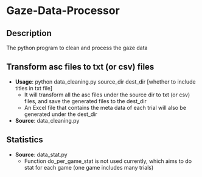 # Gaze-Data-Processor

## Description
The python program to clean and process the gaze data

## Transform asc files to txt (or csv) files
- **Usage**: python data_cleaning.py  source_dir  dest_dir  \[whether to include titles in txt file\]
    - It will transform all the asc files under the source dir to txt (or csv) files, and save the generated files to the dest_dir
    - An Excel file that contains the meta data of each trial will also be generated under the dest_dir
- **Source**: data_cleaning.py

## Statistics

- **Source**: data_stat.py
    - Function do\_per\_game\_stat is not used currently, which aims to do stat for each game (one game includes many trials)
     